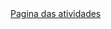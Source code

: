 <!DOCTYPE html>
<html lang="pt-br">

<head>
  </head>
  <body>
    <a href="https://irina-chang.github.io/DW2A4-IFSP21/"> Pagina das atividades</a>
  </body>
  </html>
